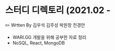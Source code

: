 # 스터디 디렉토리 (2021.02 -
✏️ Wrtten By 김우석 김주성 박원창 전경안  
- WARI.GG 개발을 위해 공부한 자료 정리
- NoSQL, React, MongoDB
